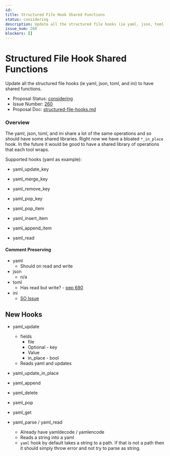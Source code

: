 ```yaml
---
id:
title: Structured File Hook Shared Functions
status: considering
description: Update all the structured file hooks (ie yaml, json, toml, and ini) to have shared functions.
issue_num: 260
blockers: []
---
```

[//]: # (--start-header--DO NOT MODIFY)

# Structured File Hook Shared Functions

Update all the structured file hooks (ie yaml, json, toml, and ini) to have shared functions.

- Proposal Status: [considering](README.md#status)
- Issue Number: [260](https://github.com/sudoblockio/tackle/issue/260)
- Proposal Doc: [structured-file-hooks.md](https://github.com/sudoblockio/tackle/blob/main/proposals/structured-file-hooks.md)

### Overview
[//]: # (--end-header--start-body--MODIFY)

The yaml, json, toml, and ini share a lot of the same operations and so should have some shared libraries. Right now we have a bloated `*_in_place` hook. In the future it would be good to have a shared library of operations that each tool wraps.

Supported hooks (yaml as example):

- yaml_update_key
- yaml_merge_key
- yaml_remove_key
- yaml_pop_key
- yaml_pop_item
- yaml_insert_item
- yaml_append_item

- yaml_read

#### Comment Preserving

- yaml
  - Should on read and write
- json
  - n/a
- toml
  - Has read but write? - [pep 680](https://peps.python.org/pep-0680/)
- ini
  - [SO Issue](https://stackoverflow.com/a/19432072/12642712)

## New Hooks

- yaml_update
  - fields
    - file
    - Optional - key
    - Value
    - in_place - bool
  - Reads yaml and updates
- yaml_update_in_place

- yaml_append
- yaml_delete
- yaml_pop
- yaml_get

- yaml_parse / yaml_read
  - Already have yamldecode / yamlencode
  - Reads a string into a yaml
  - `yaml` hook by default takes a string to a path. If that is not a path then it should simply throw error and not try to parse as string.

